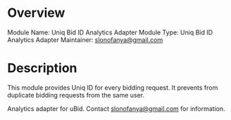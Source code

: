 # Overview

Module Name: Uniq Bid ID Analytics Adapter
Module Type: Uniq Bid ID Analytics Adapter
Maintainer: slonofanya@gmail.com

# Description

This module provides Uniq ID for every bidding request.
It prevents from duplicate bidding requests from the same user.

Analytics adapter for uBid. Contact slonofanya@gmail.com for information.
